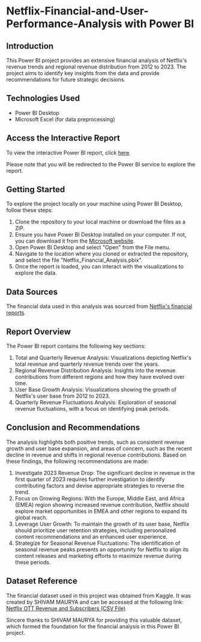 # Netflix-Financial-and-User-Performance-Analysis with Power BI

## Introduction
This Power BI project provides an extensive financial analysis of Netflix's revenue trends and regional revenue distribution from 2012 to 2023. The project aims to identify key insights from the data and provide recommendations for future strategic decisions.

## Technologies Used
- Power BI Desktop
- Microsoft Excel (for data preprocessing)

## Access the Interactive Report
To view the interactive Power BI report, click [here](https://app.powerbi.com/links/C33jjhGNBf?ctid=c6474c55-a923-4d2a-9bd4-ece37148dbb2&pbi_source=linkShare). 

Please note that you will be redirected to the Power BI service to explore the report.

## Getting Started
To explore the project locally on your machine using Power BI Desktop, follow these steps:

1. Clone the repository to your local machine or download the files as a ZIP.
2. Ensure you have Power BI Desktop installed on your computer. If not, you can download it from the [Microsoft website](https://powerbi.microsoft.com/en-us/downloads/).
3. Open Power BI Desktop and select "Open" from the File menu.
4. Navigate to the location where you cloned or extracted the repository, and select the file "Netflix_Financial_Analysis.pbix".
5. Once the report is loaded, you can interact with the visualizations to explore the data.

## Data Sources
The financial data used in this analysis was sourced from [Netflix's financial reports](https://examplelinktofinancialreports.com). 

## Report Overview
The Power BI report contains the following key sections:

1. Total and Quarterly Revenue Analysis: Visualizations depicting Netflix's total revenue and quarterly revenue trends over the years.
2. Regional Revenue Distribution Analysis: Insights into the revenue contributions from different regions and how they have evolved over time.
3. User Base Growth Analysis: Visualizations showing the growth of Netflix's user base from 2012 to 2023.
4. Quarterly Revenue Fluctuations Analysis: Exploration of seasonal revenue fluctuations, with a focus on identifying peak periods.

## Conclusion and Recommendations
The analysis highlights both positive trends, such as consistent revenue growth and user base expansion, and areas of concern, such as the recent decline in revenue and shifts in regional revenue contributions. Based on these findings, the following recommendations are made:

1. Investigate 2023 Revenue Drop: The significant decline in revenue in the first quarter of 2023 requires further investigation to identify contributing factors and devise appropriate strategies to reverse the trend.
2. Focus on Growing Regions: With the Europe, Middle East, and Africa (EMEA) region showing increased revenue contribution, Netflix should explore market opportunities in EMEA and other regions to expand its global reach.
3. Leverage User Growth: To maintain the growth of its user base, Netflix should prioritize user retention strategies, including personalized content recommendations and an enhanced user experience.
4. Strategize for Seasonal Revenue Fluctuations: The identification of seasonal revenue peaks presents an opportunity for Netflix to align its content releases and marketing efforts to maximize revenue during these periods.

## Dataset Reference
The financial dataset used in this project was obtained from Kaggle. It was created by SHIVAM MAURYA and can be accessed at the following link:
[Netflix OTT Revenue and Subscribers (CSV File)](https://www.kaggle.com/shivamb/netflix-ott-revenue-and-subscribers)

Sincere thanks to SHIVAM MAURYA for providing this valuable dataset, which formed the foundation for the financial analysis in this Power BI project.
